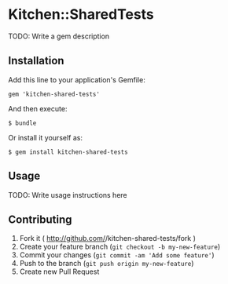 # Kitchen::SharedTests

TODO: Write a gem description

## Installation

Add this line to your application's Gemfile:

    gem 'kitchen-shared-tests'

And then execute:

    $ bundle

Or install it yourself as:

    $ gem install kitchen-shared-tests

## Usage

TODO: Write usage instructions here

## Contributing

1. Fork it ( http://github.com/<my-github-username>/kitchen-shared-tests/fork )
2. Create your feature branch (`git checkout -b my-new-feature`)
3. Commit your changes (`git commit -am 'Add some feature'`)
4. Push to the branch (`git push origin my-new-feature`)
5. Create new Pull Request
